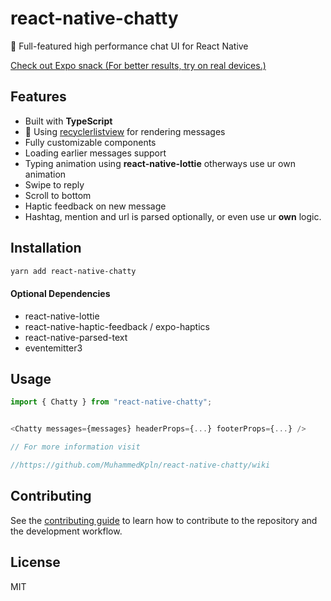 # react-native-chatty

💬 Full-featured high performance chat UI for React Native

[Check out Expo snack (For better results, try on real devices.)](https://snack.expo.dev/@muhammedkpln/react-native-chatty-example)

## Features
- Built with **TypeScript**
- 🚀 Using [recyclerlistview](https://github.com/Flipkart/recyclerlistview) for rendering messages
- Fully customizable components
- Loading earlier messages support
- Typing animation using **react-native-lottie** otherways use ur own animation
- Swipe to reply
- Scroll to bottom
- Haptic feedback on new message
- Hashtag, mention and url is parsed optionally, or even use ur **own** logic.


## Installation

```sh
yarn add react-native-chatty
```
#### Optional Dependencies

- react-native-lottie
- react-native-haptic-feedback / expo-haptics
- react-native-parsed-text
- eventemitter3



## Usage

```js
import { Chatty } from "react-native-chatty";


<Chatty messages={messages} headerProps={...} footerProps={...} />

// For more information visit

//https://github.com/MuhammedKpln/react-native-chatty/wiki

```

## Contributing

See the [contributing guide](CONTRIBUTING.md) to learn how to contribute to the repository and the development workflow.

## License

MIT
